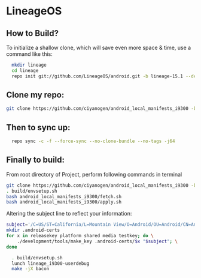 LineageOS
===========

How to Build?
-------------

To initialize a shallow clone, which will save even more space & time, use a command like this:

```bash
  mkdir lineage
  cd lineage
  repo init git://github.com/LineageOS/android.git -b lineage-15.1 --depth=1
```

Clone my repo:
----------------

```bash
git clone https://github.com/ciyanogen/android_local_manifests_i9300 -b lineage-15.1-custom .repo/local_manifests
``` 

Then to sync up:
----------------

```bash
  repo sync -c -f --force-sync --no-clone-bundle --no-tags -j64
```

Finally to build:
-----------------
From root directory of Project, perform following commands in terminal

```bash
git clone https://github.com/ciyanogen/android_local_manifests_i9300 -b lineage-15.1-custom
. build/envsetup.sh
bash android_local_manifests_i9300/fetch.sh
bash android_local_manifests_i9300/apply.sh
```

Altering the subject line to reflect your information:
```bash
subject='/C=US/ST=California/L=Mountain View/O=Android/OU=Android/CN=Android/emailAddress=android@android.com'
mkdir .android-certs
for x in releasekey platform shared media testkey; do \
    ./development/tools/make_key .android-certs/$x "$subject"; \
done
```

```bash
  . build/envsetup.sh
  lunch lineage_i9300-userdebug
  make -jX bacon
```
